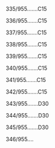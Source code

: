 335/955.......C15 


336/955.......C15 


337/955.......C15 


338/955.......C15 


339/955.......C15 


340/955.......C15 


341/955.......C15 


342/955.......C15 


343/955.......D30 


344/955.......D30 


345/955.......D30 


346/955.... 

